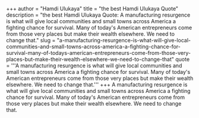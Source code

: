 +++
author = "Hamdi Ulukaya"
title = "the best Hamdi Ulukaya Quote"
description = "the best Hamdi Ulukaya Quote: A manufacturing resurgence is what will give local communities and small towns across America a fighting chance for survival. Many of today's American entrepreneurs come from those very places but make their wealth elsewhere. We need to change that."
slug = "a-manufacturing-resurgence-is-what-will-give-local-communities-and-small-towns-across-america-a-fighting-chance-for-survival-many-of-todays-american-entrepreneurs-come-from-those-very-places-but-make-their-wealth-elsewhere-we-need-to-change-that"
quote = '''A manufacturing resurgence is what will give local communities and small towns across America a fighting chance for survival. Many of today's American entrepreneurs come from those very places but make their wealth elsewhere. We need to change that.'''
+++
A manufacturing resurgence is what will give local communities and small towns across America a fighting chance for survival. Many of today's American entrepreneurs come from those very places but make their wealth elsewhere. We need to change that.
